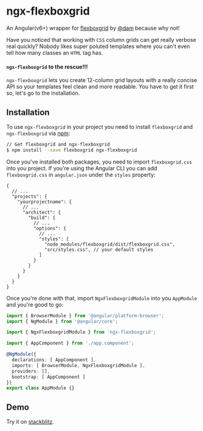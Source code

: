 # ngx-flexboxgrid

An Angular(v6+) wrapper for [flexboxgrid](https://github.com/kristoferjoseph/flexboxgrid) by [@dam](https://twitter.com/dam) because why not!

Have you noticed that working with `CSS` column grids can get really verbose real quickly? Nobody likes super poluted templates where you can't even tell how many classes an `HTML` tag has. 

#### `ngx-flexboxgrid` to the rescue!!!

`ngx-flexboxgrid` lets you create 12-column grid layouts with a really concise API so your templates feel clean and more readable. You have to get it first so, let's go to the installation.


## Installation

To use `ngx-flexboxgrid` in your project you need to install `flexboxgrid` and `ngx-flexboxgrid` via [npm](https://www.npmjs.com/package/ngx-flexboxgrid):

```bash
// Get flexboxgrid and ngx-flexboxgrid
$ npm install --save flexboxgrid ngx-flexboxgrid
```

Once you've installed both packages, you need to import `flexboxgrid.css` into you project. If you're using the Angular CLI you can add `flexboxgrid.css` in `angular.json` under the `styles` property:

```JSONWitchComments
{
  // ...
  "projects": {
    "yourprojectname": {
      // ...
      "architect": {
        "build": {
          // ...
          "options": {
            // ...
            "styles": [
              "node_modules/flexboxgrid/dist/flexboxgrid.css", 
              "src/styles.css", // your default styles
            ]
          }
        }
      }
    }
  }
}
```

Once you're done with that, import `NgxFlexboxgridModule` into you `AppModule` and you're good to go:

```typescript
import { BrowserModule } from '@angular/platform-browser';
import { NgModule } from '@angular/core';

import { NgxFlexboxgridModule } from 'ngx-flexboxgrid';

import { AppComponent } from './app.component';

@NgModule({
  declarations: [ AppComponent ],
  imports: [ BrowserModule, NgxFlexboxgridModule ],
  providers: [],
  bootstrap: [ AppComponent ]
})
export class AppModule {}
```



## Demo

Try it on [stackblitz](https://stackblitz.com/edit/ngx-flexboxgrid-demo).

